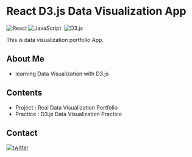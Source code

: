 # React D3.js Data Visualization App

![React](https://img.shields.io/badge/React-3766AB?style=flat-square&logo=React&logoColor=white)&nbsp;![JavaScript](https://img.shields.io/badge/Javascript-ffb13b?style=flat-square&logo=javascript&logoColor=white)&nbsp; ![D3.js](https://img.shields.io/badge/D3.js-092E20?style=flat-square&logo=d3.js&logoColor=white)

This is data visualization portfolio App.

## About Me

- learning Data Visualization with D3.js

## Contents

- Project : Real Data Visualization Portfolio
- Practice : D3.js Data Visualization Practice

## Contact

[![twitter](https://img.shields.io/badge/twitter-blue?style=flat-square&logo=twitter&logoColor=white)][twitter]

[//]: # "These are reference links used in the body of this note and get stripped out when the markdown processor does its job. There is no need to format nicely because it shouldn't be seen. Thanks SO - http://stackoverflow.com/questions/4823468/store-comments-in-markdown-syntax"
[twitter]: https://twitter.com/shouts77
